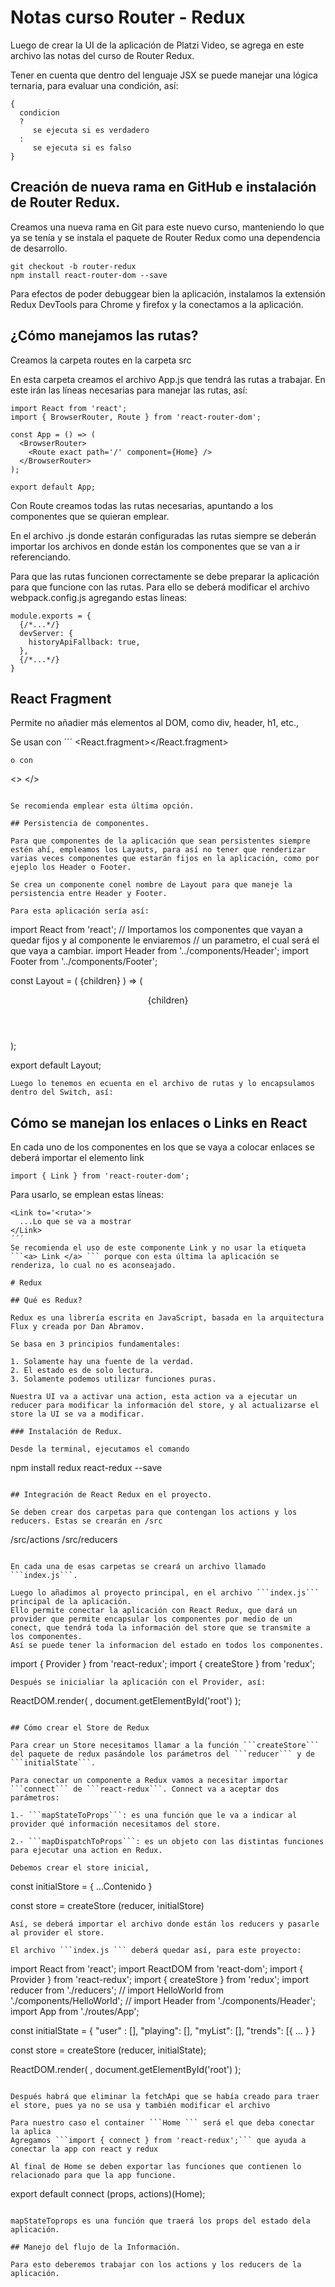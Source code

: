 # Notas curso Router - Redux

Luego de crear la UI de la aplicación de Platzi Video, se agrega en este archivo las notas del curso de Router Redux.

Tener en cuenta que dentro del lenguaje JSX se puede manejar una lógica ternaria, para evaluar una condición, así:

```
{
  condicion
  ?
     se ejecuta si es verdadero
  :
     se ejecuta si es falso
}
```

## Creación de nueva rama en GitHub e instalación de Router Redux.

Creamos una nueva rama en Git para este nuevo curso, manteniendo lo que ya se tenía y se instala el paquete de Router Redux como una dependencia de desarrollo.

```
git checkout -b router-redux  
npm install react-router-dom --save
```

Para efectos de poder debuggear bien la aplicación, instalamos la extensión Redux DevTools para Chrome y firefox y la conectamos a la aplicación.

## ¿Cómo manejamos las rutas?

Creamos la carpeta routes en la carpeta src

En esta carpeta creamos el archivo App.js que tendrá las rutas a trabajar. En este irán las líneas necesarias para manejar las rutas, así:
```
import React from 'react';
import { BrowserRouter, Route } from 'react-router-dom';

const App = () => (
  <BrowserRouter>
    <Route exact path='/' component={Home} />
  </BrowserRouter>
);

export default App;

```

Con Route creamos todas las rutas necesarias, apuntando a los componentes que se quieran emplear.

En el archivo .js donde estarán configuradas las rutas siempre se deberán importar los archivos en donde están los componentes que se van a ir referenciando.

Para que las rutas funcionen correctamente se debe preparar la aplicación para que funcione con las rutas.
Para ello se deberá modificar el archivo webpack.config.js agregando estas líneas:

```
module.exports = {
  {/*...*/}
  devServer: {  
    historyApiFallback: true,  
  },
  {/*...*/}
}
```

## React Fragment

Permite no añadier más elementos al DOM, como div, header, h1, etc., 

Se usan con 
´´´
<React.fragment></React.fragment>
```
o con
```
<>
</>
```

Se recomienda emplear esta última opción.

## Persistencia de componentes.

Para que componentes de la aplicación que sean persistentes siempre estén ahí, empleamos los Layauts, para así no tener que renderizar varias veces componentes que estarán fijos en la aplicación, como por ejeplo los Header o Footer.

Se crea un componente conel nombre de Layout para que maneje la persistencia entre Header y Footer.

Para esta aplicación sería así:

```
import React from 'react';
// Importamos los componentes que vayan a quedar fijos y al componente le enviaremos
// un parametro, el cual será el que vaya a cambiar.
import Header from '../components/Header';
import Footer from '../components/Footer';

const Layout = ( {children} ) => (
   <div className="App">
       <Header />
        {children}
       <Footer />
   </div>
);

export default Layout;
```
Luego lo tenemos en ecuenta en el archivo de rutas y lo encapsulamos dentro del Switch, así:

```

## Cómo se manejan los enlaces o Links en React

En cada uno de los componentes en los que se vaya a colocar enlaces se deberá importar el elemento link

```
import { Link } from 'react-router-dom';
```
Para usarlo, se emplean estas líneas:

```
<Link to='<ruta>'>
  ...Lo que se va a mostrar
</Link>
´´´ 
Se recomienda el uso de este componente Link y no usar la etiqueta ```<a> Link </a> ``` porque con esta última la aplicación se renderiza, lo cual no es aconseajado.

# Redux

## Qué es Redux?

Redux es una librería escrita en JavaScript, basada en la arquitectura Flux y creada por Dan Abramov.

Se basa en 3 principios fundamentales:

1. Solamente hay una fuente de la verdad.
2. El estado es de solo lectura.
3. Solamente podemos utilizar funciones puras.

Nuestra UI va a activar una action, esta action va a ejecutar un reducer para modificar la información del store, y al actualizarse el store la UI se va a modificar.

### Instalación de Redux.

Desde la terminal, ejecutamos el comando
```
npm install redux react-redux --save
```

## Integración de React Redux en el proyecto.

Se deben crear dos carpetas para que contengan los actions y los reducers. Estas se crearán en /src

```
/src/actions
/src/reducers
```

En cada una de esas carpetas se creará un archivo llamado ```index.js```.

Luego lo añadimos al proyecto principal, en el archivo ```index.js``` principal de la aplicación.
Ello permite conectar la aplicación con React Redux, que dará un provider que permite encapsular los componentes por medio de un conect, que tendrá toda la información del store que se transmite a los componentes.
Así se puede tener la informacion del estado en todos los componentes.

```
import { Provider } from 'react-redux';
import { createStore } from 'redux';

```
Después se inicialiar la aplicación con el Provider, así:

```
ReactDOM.render(
    <Provider>
        <App />
    </Provider>,
    document.getElementById('root')
);
```

## Cómo crear el Store de Redux

Para crear un Store necesitamos llamar a la función ```createStore``` del paquete de redux pasándole los parámetros del ```reducer``` y de ```initialState```.

Para conectar un componente a Redux vamos a necesitar importar ```connect``` de ```react-redux```. Connect va a aceptar dos parámetros:

1.- ```mapStateToProps```: es una función que le va a indicar al provider qué información necesitamos del store.

2.- ```mapDispatchToProps```: es un objeto con las distintas funciones para ejecutar una action en Redux.

Debemos crear el store inicial, 

```
const initialStore = {
  ...Contenido
}

const store = createStore (reducer, initialStore)
```
Así, se deberá importar el archivo donde están los reducers y pasarle al provider el store.

El archivo ```index.js ``` deberá quedar así, para este proyecto:

```
import React from 'react';
import ReactDOM from 'react-dom';
import { Provider } from 'react-redux';
import { createStore } from 'redux';
import reducer from './reducers';
// import HelloWorld from './components/HelloWorld';
// import Header from './components/Header';
import App from './routes/App';

const initialState = {
    "user" : [],
    "playing": [],
    "myList": [],
    "trends": [{
    ...
    }
}

const store = createStore (reducer, initialState);

ReactDOM.render(
    <Provider store={store}>
        <App />
    </Provider>,
    document.getElementById('root')
);
```

Después habrá que eliminar la fetchApi que se había creado para traer el store, pues ya no se usa y también modificar el archivo 

Para nuestro caso el container ```Home ``` será el que deba conectar la aplica
Agregamos ```import { connect } from 'react-redux';``` que ayuda a conectar la app con react y redux

Al final de Home se deben exportar las funciones que contienen lo relacionado para que la app funcione.

```
export default connect (props, actions)(Home);
```

mapStateToprops es una función que traerá los props del estado dela aplicación.

## Manejo del flujo de la Información.

Para esto deberemos trabajar con los actions y los reducers de la aplicación.



















